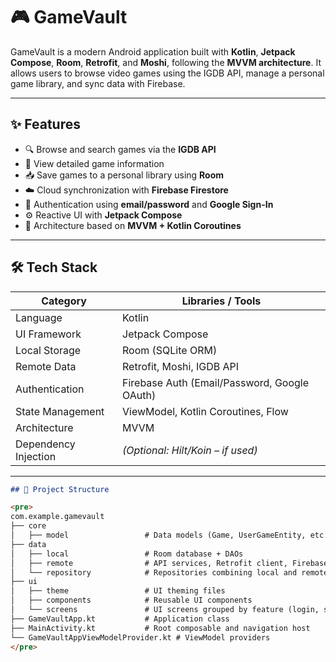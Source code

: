 # 🎮 GameVault

GameVault is a modern Android application built with **Kotlin**, **Jetpack Compose**, **Room**, **Retrofit**, and **Moshi**, following the **MVVM architecture**. It allows users to browse video games using the IGDB API, manage a personal game library, and sync data with Firebase.

---

## ✨ Features

- 🔍 Browse and search games via the **IGDB API**
- 🧾 View detailed game information
- 📥 Save games to a personal library using **Room**
- ☁️ Cloud synchronization with **Firebase Firestore**
- 🔐 Authentication using **email/password** and **Google Sign-In**
- ⚙️ Reactive UI with **Jetpack Compose**
- 🧠 Architecture based on **MVVM + Kotlin Coroutines**

---

## 🛠️ Tech Stack

| Category            | Libraries / Tools                             |
|---------------------|-----------------------------------------------|
| Language            | Kotlin                                        |
| UI Framework        | Jetpack Compose                               |
| Local Storage       | Room (SQLite ORM)                             |
| Remote Data         | Retrofit, Moshi, IGDB API                     |
| Authentication      | Firebase Auth (Email/Password, Google OAuth) |
| State Management    | ViewModel, Kotlin Coroutines, Flow            |
| Architecture        | MVVM                                          |
| Dependency Injection| *(Optional: Hilt/Koin – if used)*             |

---

```markdown
## 📁 Project Structure

<pre>
com.example.gamevault
├── core
│   ├── model                 # Data models (Game, UserGameEntity, etc.)
├── data
│   ├── local                 # Room database + DAOs
│   ├── remote                # API services, Retrofit client, Firebase helpers
│   └── repository            # Repositories combining local and remote data
├── ui
│   ├── theme                 # UI theming files
│   ├── components            # Reusable UI components
│   └── screens               # UI screens grouped by feature (login, search, etc.)
├── GameVaultApp.kt           # Application class
├── MainActivity.kt           # Root composable and navigation host
└── GameVaultAppViewModelProvider.kt # ViewModel providers
</pre>
